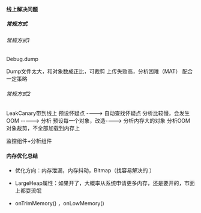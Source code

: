#### 线上解决问题

##### 常规方式

###### 常规方式1
Debug.dump

Dump文件太大，和对象数成正比，可裁剪
上传失败高，分析困难（MAT）
配合一定策略

###### 常规方式2

LeakCanary带到线上
预设怀疑点 ----> 自动查找怀疑点
分析比较慢，会发生OOM -----> 分析 预设每一个对象，改造----> 分析内存大的对象
分析OOM 对象裁剪，不全部加载到内存上

监控组件+分析组件


#### 内存优化总结

- 优化方向：内存泄漏，内存抖动，Bitmap（找容易解决的 ）

- LargeHeap属性：如果开了，大概率从系统申请更多内存，还是要开的，市面上都耍流氓

- onTrimMemory() ，onLowMemory()



